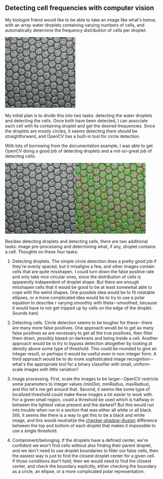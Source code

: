 ## Detecting cell frequencies with computer vision


My biologist friend would like to be able to take an image like what's below, with an array water droplets containing varying numbers of cells, and automatically determine the frequency distribution of cells per droplet.

![array of water droplets containing cells](images/test_array_lo_res.png)

My initial plan is to divide this into two tasks: detecting the water droplets and detecting the cells. Once both have been detected, I can associate each cell with its containing droplet and get the desired frequencies. Since the droplets are mostly circles, it seems detecting them should be straightforward, and OpenCV has a built-in tool for circle detection.

With lots of borrowing from the documentation example, I was able to get OpenCV doing a good job of detecting droplets and a not-so-great job of detecting cells:

![cell recognition output from 17.10.04, attempt 1](images/output_17.10.04.1.png)


Besides detecting droplets and detecting cells, there are two additional tasks: image pre-processing and determining what, if any, droplet contains a cell. Thoughts on these four tasks:

1. Detecting droplets. The simple circle detection does a pretty good job if they're evenly spaced, but it misaligns a few, and other images contain cells that 
are quite misshapen. I could turn down the false positive rate and only take nice circular ones, since the distribution of cells is apparently independent of droplet shape. But there are enough misshapen cells that it would be good to be at least somewhat able to cope with the weird shapes. One possible idea would be to fit rotatable ellipses, or a more complicated idea would be to try to use a polar equation to describe r varying smoothly with theta--smoothed, because it would have to not get tripped up by cells on the edge of the droplet. Sounds hard.

2. Detecting cells. Circle detection seems to be tougher for these--there are many more false positives. One approach would be to get as many false positives as are necessary to get all the true positives, then filter them down, possibly based on darkness and being inside a cell. Another approach would be to try to bypass detection altogether by looking at density above some type of threshold. This could be rounded to give an integer result, or perhaps it would be useful even in non-integer form. A third approach would be to do more sophisticated image recognition--what's the appropriate tool for a binary classifier with small, uniform-scale images with little variation?

3. Image processing. First, scale the images to be larger--OpenCV restricts some parameters to integer values (minDist, minRadius, maxRadius), and this let's me get around that. Second, it seems like some type of localized threshold could make these images a lot 
easier to work with. For a given small region, could a threshold be used which is halfway in between the lightest value present and the darkest? But this would run into trouble when run in a section that was either all white or all black. Still, it seems like there is a way to get this to be a black and white image, and this would neutralize the [checker-shadow-illusion](https://en.wikipedia.org/wiki/Checker_shadow_illusion) difference between the top and bottom of each droplet that makes it impossible to use a single threshold.

4. Containment/belonging. If the droplets have a defined center, we're confident we won't find cells without also finding their parent droplet, and we don't need to use droplet boundaries to filter out false cells, then the easiest way is just to find the closest droplet center for a given cell. If those conditions don't hold, then we would need to find the closest center, and check the boundary explicitly, either checking the boundary as a circle, an ellipse, or a more complicated polar representation.

